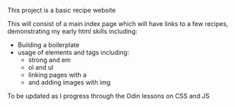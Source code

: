 This project is a basic recipe website

This will consist of a main index page which will have links to a few recipes, demonstrating my early html skills including:
 - Building a boilerplate
 - usage of elements and tags including:
    - strong and em
    - ol and ul
    - linking pages with a
    - and adding images with img

To be updated as I progress through the Odin lessons on CSS and JS